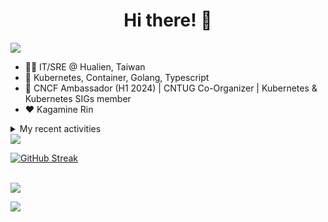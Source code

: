<div align="center">
  <h1>Hi there! 👋</h1>
</div>

![](https://komarev.com/ghpvc/?username=tico88612&color=brightgreen&style=for-the-badge)

- 🧑‍💻 IT/SRE @ Hualien, Taiwan
- 🐳 Kubernetes, Container, Golang, Typescript
- 🤝 CNCF Ambassador (H1 2024) | CNTUG Co-Organizer | Kubernetes & Kubernetes SIGs member
- ❤️ Kagamine Rin

<details>
  <summary>My recent activities</summary>

  #### 👷 Check out what I'm currently working on
  
  - [kubernetes/website](https://github.com/kubernetes/website) - Kubernetes website and documentation repo:  (today)
  - [kubernetes-sigs/kubespray](https://github.com/kubernetes-sigs/kubespray) - Deploy a Production Ready Kubernetes Cluster (2 days ago)
  - [kubeflow/training-operator](https://github.com/kubeflow/training-operator) - Distributed ML Training and Fine-Tuning on Kubernetes (4 days ago)
  - [kubernetes/org](https://github.com/kubernetes/org) - Meta configuration for Kubernetes Github Org (6 days ago)
  - [jaegertracing/documentation](https://github.com/jaegertracing/documentation) - Documentation/website for the Jaeger Distributed Tracing project. (1 week ago)
  - [cncf/ambassadors](https://github.com/cncf/ambassadors) - 🌏🌎🌍 CNCF Ambassadors (2 weeks ago)
  - [meshery/meshery](https://github.com/meshery/meshery) - Meshery, the cloud native manager (3 weeks ago)
  - [etcd-io/etcd](https://github.com/etcd-io/etcd) - Distributed reliable key-value store for the most critical data of a distributed system (3 weeks ago)
  - [cloud-native-taiwan/Infra-Labs-Docs](https://github.com/cloud-native-taiwan/Infra-Labs-Docs) - Documentation for Cloud Native Taiwan Infra Labs (1 month ago)
  - [metallb/metallb-operator](https://github.com/metallb/metallb-operator) - MetalLB Operator for deploying metallb (1 month ago)

  #### 🌱 My latest projects
  
  - [tico88612/get-real-ip](https://github.com/tico88612/get-real-ip) - 
  - [tico88612/podman-monitor-workshop](https://github.com/tico88612/podman-monitor-workshop) - 
  - [tico88612/cicd-hexo-blog-pages](https://github.com/tico88612/cicd-hexo-blog-pages) - 以 Hexo Blog 撰寫 CI/CD Pipeline 網頁
  - [tico88612/cicd-hexo-blog-template](https://github.com/tico88612/cicd-hexo-blog-template) - 以 Hexo Blog 撰寫 CI/CD Pipeline 模板
  - [tico88612/butter-toast-cup-2023](https://github.com/tico88612/butter-toast-cup-2023) - 奶油吐司杯 2023 分數計算機
  - [tico88612/cms-docker](https://github.com/tico88612/cms-docker) - Contest Management System v1.5.dev0 Docker Version
  - [tico88612/network-security-final](https://github.com/tico88612/network-security-final) - 
  - [tico88612/docker-init.engineer](https://github.com/tico88612/docker-init.engineer) - 純靠北工程師 Docker 架設版
  - [tico88612/kantai-teachme.tw](https://github.com/tico88612/kantai-teachme.tw) - 
  - [tico88612/minecraft_on_discord](https://github.com/tico88612/minecraft_on_discord) - Paste this link to Discord

  #### 🔭 Latest releases I've contributed to
  
  - [meshery/meshery](https://github.com/meshery/meshery) ([v0.7.60](https://github.com/meshery/meshery/releases/tag/v0.7.60), today) - Meshery, the cloud native manager
  - [backstage/backstage](https://github.com/backstage/backstage) ([v1.28.0-next.0](https://github.com/backstage/backstage/releases/tag/v1.28.0-next.0), today) - Backstage is an open framework for building developer portals
  - [kubernetes-sigs/kubespray](https://github.com/kubernetes-sigs/kubespray) ([v2.25.0](https://github.com/kubernetes-sigs/kubespray/releases/tag/v2.25.0), today) - Deploy a Production Ready Kubernetes Cluster
  - [projectcontour/contour](https://github.com/projectcontour/contour) ([v1.29.0](https://github.com/projectcontour/contour/releases/tag/v1.29.0), 2 weeks ago) - Contour is a Kubernetes ingress controller using Envoy proxy.
  - [jaegertracing/jaeger](https://github.com/jaegertracing/jaeger) ([v1.57.0](https://github.com/jaegertracing/jaeger/releases/tag/v1.57.0), 2 weeks ago) - CNCF Jaeger, a Distributed Tracing Platform
  - [metallb/metallb-operator](https://github.com/metallb/metallb-operator) ([v0.14.2](https://github.com/metallb/metallb-operator/releases/tag/v0.14.2), 2 weeks ago) - MetalLB Operator for deploying metallb
  - [jaegertracing/jaeger-ui](https://github.com/jaegertracing/jaeger-ui) ([v1.57.0](https://github.com/jaegertracing/jaeger-ui/releases/tag/v1.57.0), 2 weeks ago) - Web UI for Jaeger
  - [kubeflow/training-operator](https://github.com/kubeflow/training-operator) ([v1.8.0-rc.0](https://github.com/kubeflow/training-operator/releases/tag/v1.8.0-rc.0), 3 weeks ago) - Distributed ML Training and Fine-Tuning on Kubernetes
  - [etcd-io/etcd](https://github.com/etcd-io/etcd) ([v3.4.32](https://github.com/etcd-io/etcd/releases/tag/v3.4.32), 3 weeks ago) - Distributed reliable key-value store for the most critical data of a distributed system
  - [kedacore/keda](https://github.com/kedacore/keda) ([v2.14.0](https://github.com/kedacore/keda/releases/tag/v2.14.0), 3 weeks ago) -  KEDA is a Kubernetes-based Event Driven Autoscaling component. It provides event driven scale for any container running in Kubernetes 

  #### 🔨 My recent Pull Requests
  
  - [[zh-cn] sync reference/node content](https://github.com/kubernetes/website/pull/46470) on [kubernetes/website](https://github.com/kubernetes/website) (today)
  - [Docs: fix README.md flannel link](https://github.com/kubernetes-sigs/kubespray/pull/11208) on [kubernetes-sigs/kubespray](https://github.com/kubernetes-sigs/kubespray) (2 days ago)
  - [Feat: Support ARM64 platform in XGBoost examples](https://github.com/kubeflow/training-operator/pull/2114) on [kubeflow/training-operator](https://github.com/kubeflow/training-operator) (4 days ago)
  - [Bump docker version from 24.0 to 26.1](https://github.com/kubernetes-sigs/kubespray/pull/11198) on [kubernetes-sigs/kubespray](https://github.com/kubernetes-sigs/kubespray) (6 days ago)
  - [Add members 2024-05-14](https://github.com/kubernetes/org/pull/4950) on [kubernetes/org](https://github.com/kubernetes/org) (1 week ago)
  - [Remove: support ElasticSearch 5.x &amp; 6.x](https://github.com/jaegertracing/documentation/pull/703) on [jaegertracing/documentation](https://github.com/jaegertracing/documentation) (1 week ago)
  - [Fix: sample inventory local path provisioner image repo](https://github.com/kubernetes-sigs/kubespray/pull/11180) on [kubernetes-sigs/kubespray](https://github.com/kubernetes-sigs/kubespray) (1 week ago)
  - [[zh-cn] Sync reference/setup-tools/kubeadm](https://github.com/kubernetes/website/pull/46289) on [kubernetes/website](https://github.com/kubernetes/website) (1 week ago)
  - [Bump openstack-cloud-controller-manager from 1.25.3 to 1.28.2](https://github.com/kubernetes-sigs/kubespray/pull/11174) on [kubernetes-sigs/kubespray](https://github.com/kubernetes-sigs/kubespray) (2 weeks ago)
  - [add tico88612 to kubernetes-sigs, kubernetes](https://github.com/kubernetes/org/pull/4934) on [kubernetes/org](https://github.com/kubernetes/org) (2 weeks ago)

  #### ⭐ Recent Stars
  
  - [kubernetes/enhancements](https://github.com/kubernetes/enhancements) - Enhancements tracking repo for Kubernetes (3 weeks ago)
  - [kubernetes-sigs/kubespray](https://github.com/kubernetes-sigs/kubespray) - Deploy a Production Ready Kubernetes Cluster (5 months ago)
  - [fduran/sadservers](https://github.com/fduran/sadservers) - SadServers: Linux &amp; DevOps Troubleshooting Scenarios SaaS (6 months ago)
  - [PKUFlyingPig/cs-self-learning](https://github.com/PKUFlyingPig/cs-self-learning) - 计算机自学指南 (6 months ago)
  - [gladstone-institutes/Bioinformatics-Workshops](https://github.com/gladstone-institutes/Bioinformatics-Workshops) - Workshops presented by the Gladstone Bioinformatics Core (7 months ago)
  - [mantou132/Spotify-Lyrics](https://github.com/mantou132/Spotify-Lyrics) - 🎉 Desktop Spotify Web Player Instant Synchronised Lyrics (7 months ago)
  - [cncf/mentoring](https://github.com/cncf/mentoring) - 👩🏿‍🎓👨🏽‍🎓👩🏻‍🎓CNCF Mentoring: LFX Mentorship &#43; Summer of Code (10 months ago)
  - [louislam/uptime-kuma](https://github.com/louislam/uptime-kuma) - A fancy self-hosted monitoring tool (11 months ago)
  - [containers/bubblewrap](https://github.com/containers/bubblewrap) - Low-level unprivileged sandboxing tool used by Flatpak and similar projects (1 year ago)
  - [XPoet/hexo-theme-keep](https://github.com/XPoet/hexo-theme-keep) - :rainbow: A simple and light theme for Hexo. It makes you more focused on writing. (1 year ago)

  #### 👯 Check out some of my recent followers
  
  - [googs1025](https://github.com/googs1025)
  - [sophie0730](https://github.com/sophie0730)
  - [sanshah1211](https://github.com/sanshah1211)
  - [yankay](https://github.com/yankay)
  - [EricChangOwO](https://github.com/EricChangOwO)
</details>

<img src="https://github-readme-stats.vercel.app/api?username=tico88612&hide_title=true&count_private=true&show_icons=true" />

<br>

<a href="https://git.io/streak-stats"><img src="https://streak-stats.demolab.com?user=tico88612&theme=one-dark-pro" alt="GitHub Streak" /></a>

<br>

<img src="https://github-profile-trophy.vercel.app/?username=tico88612&theme=flat&no-frame=true&theme=onedark&margin-w=15&column=4" />


![](https://hit.yhype.me/github/profile?user_id=17496418)
